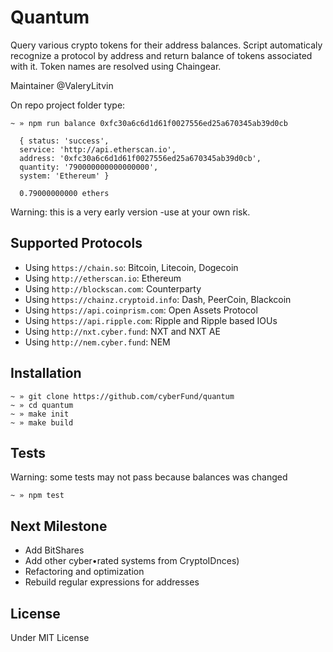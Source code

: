 # Quantum

Query various crypto tokens for their address balances. Script automaticaly recognize a protocol by address and return balance of tokens associated with it. Token names are resolved using Chaingear.

Maintainer @ValeryLitvin

On repo project folder type:
```
~ » npm run balance 0xfc30a6c6d1d61f0027556ed25a670345ab39d0cb

  { status: 'success',
  service: 'http://api.etherscan.io',
  address: '0xfc30a6c6d1d61f0027556ed25a670345ab39d0cb',
  quantity: '790000000000000000',
  system: 'Ethereum' }

  0.79000000000 ethers
```

Warning: this is a very early version -use at your own risk.

## Supported Protocols

- Using `https://chain.so`: Bitcoin, Litecoin, Dogecoin
- Using `http://etherscan.io`: Ethereum
- Using `http://blockscan.com`: Counterparty
- Using `https://chainz.cryptoid.info`: Dash, PeerCoin, Blackcoin
- Using `https://api.coinprism.com`: Open Assets Protocol
- Using `https://api.ripple.com`: Ripple and Ripple based IOUs
- Using `http://nxt.cyber.fund`: NXT and NXT AE
- Using `http://nem.cyber.fund`: NEM

## Installation

```
~ » git clone https://github.com/cyberFund/quantum
~ » cd quantum
~ » make init
~ » make build
```

## Tests
Warning: some tests may not pass because balances was changed
```
~ » npm test
```
## Next Milestone
- Add BitShares
- Add other cyber•rated systems from CryptoIDnces)
- Refactoring and optimization
- Rebuild regular expressions for addresses

## License

Under MIT License
